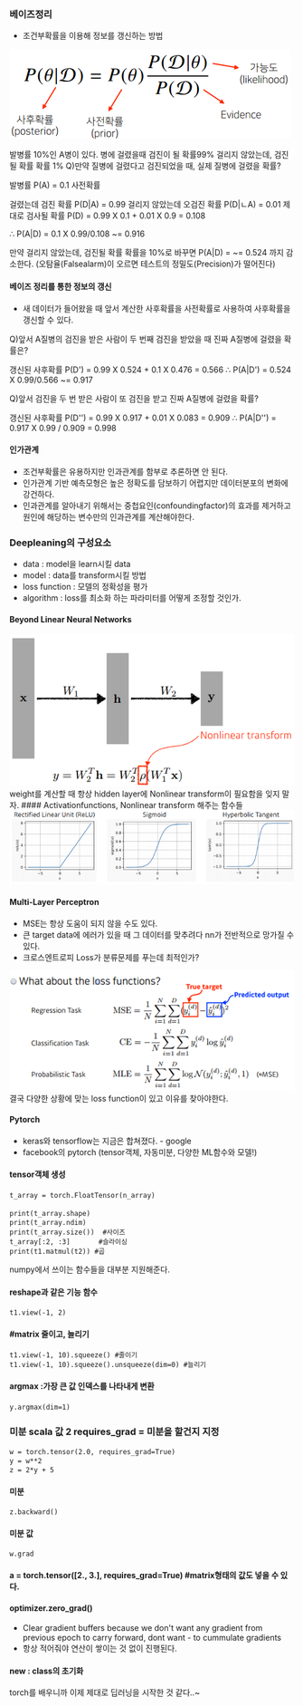 ### 베이즈정리
- 조건부확률을 이용해 정보를 갱신하는 방법
<img src=image/bayes.PNG>

발병률 10%인 A병이 있다.
병에 걸렸을때 검진이 될 확률99% 
걸리지 않았는데, 검진될 확률 확률 1%
Q)만약 질병에 걸렸다고 검진되었을 때, 실제 질병에 걸렸을 확률?

발병률 P(A) = 0.1 사전확률

걸렸는데 검진 확률 P(D|A) = 0.99 
걸리지 않았는데 오검진 확률 P(D|ㄴA) = 0.01
제대로 검사될 확률 P(D) = 0.99 X 0.1 + 0.01 X 0.9 = 0.108

∴ P(A|D) = 0.1 X 0.99/0.108 ~= 0.916

만약 걸리지 않았는데, 검진될 확률 확률을 10%로 바꾸면
P(A|D) =  ~= 0.524 까지 감소한다. (오탐율(Falsealarm)이 오르면 테스트의 정밀도(Precision)가 떨어진다)

#### 베이즈 정리를 통한 정보의 갱신
- 새 데이터가 들어왔을 때 앞서 계산한 사후확률을 사전확률로 사용하여 사후확률을 갱신할 수 있다.

Q)앞서 A질병의 검진을 받은 사람이 두 번째 검진을 받았을 때 진짜 A질병에 걸렸을 확률은?

갱신된 사후확률
P(D') = 0.99 X 0.524 + 0.1 X 0.476 = 0.566
∴ P(A|D') = 0.524 X 0.99/0.566 ~= 0.917

Q)앞서 검진을 두 번 받은 사람이 또 검진을 받고 진짜 A질병에 걸렸을 확률?

갱신된 사후확률 P(D'') = 0.99 X 0.917 + 0.01 X 0.083 =  0.909
∴ P(A|D'') = 0.917 X 0.99 / 0.909 = 0.998

#### 인가관계
- 조건부확률은 유용하지만 인과관계를 함부로 추론하면 안 된다.
- 인가관계 기반 예측모형은 높은 정확도를 담보하기 어렵지만 데이터분포의 변화에 강건하다.
- 인과관계를 알아내기 위해서는 중첩요인(confoundingfactor)의 효과를 제거하고 원인에 해당하는 변수만의 인과관계를 계산해야한다.

### Deepleaning의 구성요소
- data : model을 learn시킬 data
- model : data를 transform시킬 방법
- loss function : 모델의 정확성을 평가
- algorithm : loss를 최소화 하는 파라미터를 어떻게 조정할 것인가.

#### Beyond Linear Neural Networks
<img src=image/nonlinear.PNG>
weight를 계산할 때 항상 hidden layer에 Nonlinear transform이 필요함을 잊지 말자.
#### Activationfunctions,  Nonlinear transform 해주는 함수들
<img src=image/nonf.PNG>

#### Multi-Layer Perceptron
- MSE는 항상 도움이 되지 않을 수도 있다. 
- 큰 target data에 에러가 있을 때 그 데이터를 맞추려다 nn가 전반적으로 망가질 수 있다.
- 크로스엔트로피 Loss가 분류문제를 푸는데 최적인가?
<img src=image/loss.PNG>
결국 다양한 상황에 맞는 loss function이 있고 이유를 찾아야한다.

#### Pytorch
- keras와 tensorflow는 지금은 합쳐졌다. - google
- facebook의 pytorch (tensor객체, 자동미분, 다양한 ML함수와 모델!)

#### tensor객체 생성
    t_array = torch.FloatTensor(n_array)

    print(t_array.shape)
    print(t_array.ndim)   
    print(t_array.size())  #사이즈
    t_array[:2, :3]       #슬라이싱
    print(t1.matmul(t2)) #곱
numpy에서 쓰이는 함수들을 대부분 지원해준다.

#### reshape과 같은 기능 함수
    t1.view(-1, 2)

#### #matrix 줄이고, 늘리기
    t1.view(-1, 10).squeeze() #줄이기
    t1.view(-1, 10).squeeze().unsqueeze(dim=0) #늘리기
    
#### argmax :가장 큰 값 인덱스를 나타내게 변환
    y.argmax(dim=1)

### 미분  scala 값 2 requires_grad = 미분을 할건지 지정
    w = torch.tensor(2.0, requires_grad=True) 
    y = w**2
    z = 2*y + 5

#### 미분
    z.backward()

#### 미분 값
    w.grad

#### a = torch.tensor([2., 3.], requires_grad=True) #matrix형태의 값도 넣을 수 있다.

#### optimizer.zero_grad()
- Clear gradient buffers because we don't want any gradient from previous epoch to carry forward, dont want - to cummulate gradients
- 항상 적어줘야 연산이 쌓이는 것 없이 진행된다.

#### __new__  : class의 초기화

torch를 배우니까 이제 제대로 딥러닝을 시작한 것 같다..~
